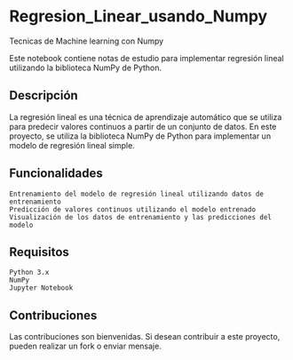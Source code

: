 # Regresion_Linear_usando_Numpy
Tecnicas de Machine learning con Numpy


Este notebook contiene notas de estudio para implementar regresión lineal utilizando la biblioteca NumPy de Python.

## Descripción
La regresión lineal es una técnica de aprendizaje automático que se utiliza para predecir valores continuos a partir de un conjunto de datos. 
En este proyecto, se utiliza la biblioteca NumPy de Python para implementar un modelo de regresión lineal simple.

## Funcionalidades

    Entrenamiento del modelo de regresión lineal utilizando datos de entrenamiento
    Predicción de valores continuos utilizando el modelo entrenado
    Visualización de los datos de entrenamiento y las predicciones del modelo

## Requisitos

    Python 3.x
    NumPy
    Jupyter Notebook

## Contribuciones

Las contribuciones son bienvenidas. Si desean contribuir a este proyecto, pueden realizar un fork o enviar mensaje.
